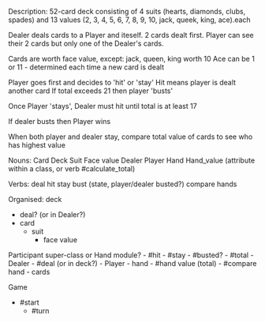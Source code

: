 
Description:
52-card deck consisting of 4 suits (hearts, diamonds, clubs, spades) and 13 values (2, 3, 4, 5, 6, 7, 8, 9, 10, jack, queek, king, ace).each

Dealer deals cards to a Player and iteself. 2 cards dealt first.
Player can see their 2 cards but only one of the Dealer's cards.

Cards are worth face value, except:
jack, queen, king worth 10
Ace can be 1 or 11 - determined each time a new card is dealt

Player goes first and decides to 'hit' or 'stay'
Hit means player is dealt another card
If total exceeds 21 then player 'busts'

Once Player 'stays', Dealer must hit until total is at least 17

If dealer busts then Player wins

When both player and dealer stay, compare total value of cards to see who has highest value

Nouns:
  Card
  Deck
  Suit
  Face value
  Dealer
  Player
  Hand
  Hand_value (attribute within a class, or verb #calculate_total)

Verbs:
  deal
  hit
  stay
  bust (state, player/dealer busted?)
  compare hands

Organised:
  deck
   - deal? (or in Dealer?)
  - card
    - suit
      - face value

  Participant super-class or Hand module?
     - #hit
     - #stay
     - #busted?
     - #total
    - Dealer
        - #deal (or in deck?)
    - Player
      - hand
        - #hand value (total)
        - #compare hand
         - cards

  Game
  - #start
    - #turn